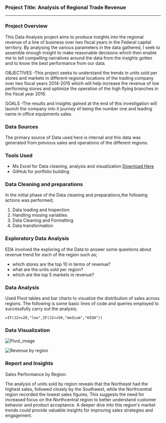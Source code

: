 ### Project Title: Analysis of Regional Trade Revenue
---
### Project Overview
This Data Analysis project aims to produce insights into the regional revenue of a line of business over two fiscal years in the Federal capital territory. By analysing the various parameters in the data gathered, I seek to assemble enough insight to make reasonable decisions which then enable me to tell compelling narratives around the data from the insights gotten and to know the best performance from our data.

OBJECTIVES
-This project seeks to understand the trends in units sold per stores and markets in different regional locations of the trading company over two fiscal years 2014-2015 which will help increase the revenue of low performing stores and optimize the operation of the high flying branches in the fiscal year 2016.

GOALS
-The results and insights gained at the end of this investigation will launch the company into it journey of being the number one and leading name in office equipments sales.

### Data Sources
The primary source of Data used here is internal and this data was generated from previous sales and operations of the different regions.

### Tools Used
- Ms Excel for Data cleaning, analysis and visualization [Download Here](https://play.google.com/store/apps/details?id=com.microsoft.office.excel&hl=en&pli=1)
- GitHub for portfolio building.

### Data Cleaning and preparations 
In the initial phase of the Data cleaning and preparations,the following actions was performed;
1. Data loading and Inspection
2. Handling missing variables
3. Data Cleaning and Formatting
4. Data transformation

### Exploratory Data Analysis
EDA involved the exploring of the Data to answer some questions about revenue trend for each of the region such as;
- which stores are the top 10 in terms of revenue?
- what are the units sold per region?
- which are the top 5 markets in revenue?

### Data Analysis
Used Pivot tables and bar charts to visualize the distribution of sales across regions.
The following is some basic lines of code and queries employed to successfully carry out the analysis; 

```Excel
=IF(J2<=20,"low",IF(J2<=50,"medium","HIGH"))
```

### Data Visualization

![Pivot_image](https://github.com/user-attachments/assets/e415f02d-47ab-4f07-a0c3-beec320c936b)

![Revenue by region](https://github.com/user-attachments/assets/333c6fbc-53b1-49c7-8f72-7f38689f7bcb)

### Report and Insights
Sales Performance by Region:

The analysis of units sold by region reveals that the Northeast had the highest sales, followed closely by the Southwest, while the Northcentral region recorded the lowest sales figures. This suggests the need for increased focus on the Northcentral region to better understand customer behavior and product acceptance. A deeper dive into this region's market trends could provide valuable insights for improving sales strategies and engagement.






